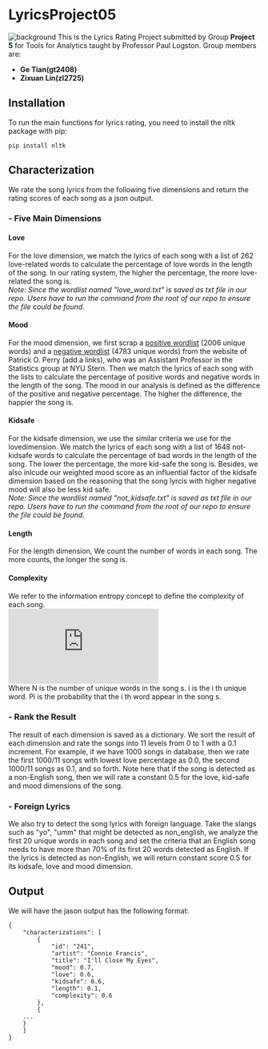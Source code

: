 # LyricsProject05
![background](http://s5304.pcdn.co/guides/wp-content/uploads/cache/2017/12/Holiday_Song_Lyrics/2789392564.jpg)
This is the Lyrics Rating Project submitted by Group **Project 5** for Tools for Analytics taught by Professor Paul Logston.
Group members are: 
- **Ge Tian(gt2408)**
- **Zixuan Lin(zl2725)**

## Installation
To run the main functions for lyrics rating, you need to install the nltk package with pip:
```
pip install nltk
```

## Characterization
We rate the song lyrics from the following five dimensions and return the rating scores of each song as a json output.

### - Five Main Dimensions
#### **Love**
For the love dimension, we match the lyrics of each song with a list of 262 love-related words to calculate the percentage of love words in the length of the song. In our rating system, the higher the percentage, the more love-related the song is.  <br /> 
*Note: Since the wordlist named "love_word.txt" is saved as txt file in our repo. Users have to run the command from the root of our repo to ensure the file could be found.*  <br />

#### **Mood**
For the mood dimension, we first scrap a [positive wordlist](http://ptrckprry.com/course/ssd/data/positive-words.txt) (2006 unique words) and a [negative wordlist](http://ptrckprry.com/course/ssd/data/negative-words.txt) (4783 unique words) from the website of Patrick O. Perry (add a links), who was an Assistant Professor in the Statistics group at NYU Stern. Then we match the lyrics of each song with the lists to calculate the percentage of positive words and negative words in the length of the song. The mood in our analysis is defined as the difference of the positive and negative percentage. The higher the difference, the happier the song is. 
 <br />
#### **Kidsafe**
For the kidsafe dimension, we use the similar criteria we use for the lovedimension. We match the lyrics of each song with a list of 1648 not-kidsafe words to calculate the percentage of bad words in the length of the song. The lower the percentage, the more kid-safe the song is. Besides, we also inlcude our weighted mood score as an influential factor of the kidsafe dimension based on the reasoning that the song lyrcis with higher negative mood will also be less kid safe.   <br />
*Note: Since the wordlist named "not_kidsafe.txt" is saved as txt file in our repo. Users have to run the command from the root of our repo to ensure the file could be found.*
 <br />
#### **Length**
For the length dimension, We count the number of words in each song. The more counts, the longer the song is.
 <br />
#### **Complexity**
We refer to the information entropy concept to define the complexity of each song.  <br /> 
![equation](https://latex.codecogs.com/gif.latex?Comp_%7Bs%7D%3D%20-%5Csum_%7Bi%7D%5E%7BN%7DP_%7Bi%7Dlog_%7B2%7D%7BP_%7Bi%7D%7D)
 <br />
Where N is the number of unique words in the song s. i is the i th unique word. Pi is the probability that the i th word appear in the song s. 
 <br />
### - Rank the Result
The result of each dimension is saved as a dictionary. We sort the result of each dimension and rate the songs into 11 levels from 0 to 1 with a 0.1 increment. For example, if we have 1000 songs in database, then we rate the first 1000/11 songs with lowest love percentage as 0.0, the second 1000/11 songs as 0.1, and so forth. Note here that if the song is detected as a non-English song, then we will rate a constant 0.5 for the love, kid-safe and mood dimensions of the song. 

### - Foreign Lyrics
We also try to detect the song lyrics with foreign language. Take the slangs such as "yo", "umm" that might be detected as non_english, we analyze the first 20 unique words in each song and set the criteria that an English song needs to have more than 70% of its first 20 words detected as English. If the lyrics is detected as non-English, we will return constant score 0.5 for its kidsafe, love and mood dimension.

## Output
We will have the jason output has the following format:
```
{
    "characterizations": [
        {
            "id": "241",
            "artist": "Connie Francis",
            "title": "I'll Close My Eyes",
            "mood": 0.7,
            "love": 0.6,
            "kidsafe": 0.6,
            "length": 0.1,
            "complexity": 0.6
        },
        {
	...
	}
    ]
}
```
